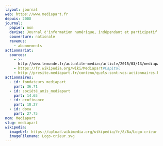 ```yaml
---
layout: journal
web: https://www.mediapart.fr
depuis: 2008
journal:
  papier: non
  devise: Journal d'information numérique, indépendant et participatif
  couverture: nationale
  revenus:
    - abonnements
actionnariat:
  sources:
    - >-
      http://www.lemonde.fr/actualite-medias/article/2015/03/13/mediapart-plenel-prepare-l-apres-plenel_4593035_3236.html
    - https://fr.wikipedia.org/wiki/Mediapart#Capital
    - http://presite.mediapart.fr/contenu/quels-sont-vos-actionnaires.html
actionnaires:
  - id: fondateurs_mediapart
    part: 36.71
  - id: société_amis_mediapart
    part: 14.65
  - id: ecofinance
    part: 18.27
  - id: doxa
    part: 27.75
nom: Mediapart
slug: mediapart
wikipedia:
  imageUrl: https://upload.wikimedia.org/wikipedia/fr/8/8a/Logo-crieur.svg
  imageFilename: Logo-crieur.svg
---
```

